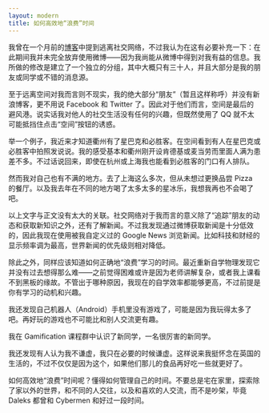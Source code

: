 ```yaml
---
layout: modern
title: 如何高效地“浪费”时间
---
```


我曾在一个月前的[博客](http://www.guoj.org/20140103/escaping.html)中提到逃离社交网络，不过我认为在这有必要补充一下：在此期间我并未完全放弃使用微博——因为我尚能从微博中得到对我有益的信息。我所做的修改是建立了一个独立的分组，其中大概只有三十人，并且大部分是我的朋友或同学或不错的消息源。

至于远离空间对我而言则不现实，我的绝大部分“朋友”（暂且这样称呼）并没有新浪博客，更不用说 Facebook 和 Twitter 了。因此对于他们而言，空间是最后的避风港。说实话我对他人的社交生活没有任何的兴趣，但既然使用了 QQ 就不太可能抵挡住点击“空间”按钮的诱惑。

举一个例子，我近来才知道衢州有了星巴克和必胜客。在空间看到有人在星巴克或必胜客中拍照发说说。我的感受基本和衢州刚开设肯德基或麦当劳而里面人满为患差不多。不过话说回来，即使在杭州或上海我也能看到必胜客的门口有人排队。

然而我对自己也有不满的地方。去了上海这么多次，但从未想过更换品尝 Pizza 的餐厅。以及我去年在不同的地方喝了太多太多的星冰乐，我想我再也不会喝了吧。

以上文字与正文没有太大的关联。社交网络对于我而言的意义除了“追踪”朋友的动态和获取新知识之外，还有了解新闻。不过我发现通过微博获取新闻是十分低效的，因此我现在使用被我自定义过的 Google News 浏览新闻。比如科技和财经的显示频率调为最高，世界新闻的优先级则相对降低。

除此之外，同样应该知道如何正确地“浪费”学习的时间。最近重新自学物理发现它并没有过去想得那么难——之前觉得困难或许是因为老师讲解复杂，或者我上课看不到黑板的缘故。不管出于哪种原因，我现在的自学效率都能够更高，不过前提是你有学习的动机和兴趣。

我还发现自己机器人（Android）手机里没有游戏了，可能是因为我玩得太多了吧。再好玩的游戏也不可能比和别人交流更有趣。

我在 Gamification 课程群中认识了新同学，一名很厉害的新同学。

我还发现有人认为我不谦虚，我只在必要的时候谦虚。这样说来我挺怀念在英国的生活的，不过不仅仅是因为这个，如果他们那儿的食品再好吃一些就更好了。

如何高效地“浪费”时间呢？懂得如何管理自己的时间。不要总是宅在家里，探索除了家以外的世界，和不同的人交往，以及和喜欢的人交流，而不是吵架，毕竟 Daleks 都曾和 Cybermen 和好过一段时间。